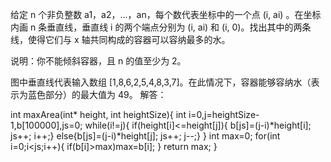给定 n 个非负整数 a1，a2，...，an，每个数代表坐标中的一个点 (i, ai) 。在坐标内画 n 条垂直线，垂直线 i 的两个端点分别为 (i, ai) 和 (i, 0)。找出其中的两条线，使得它们与 x 轴共同构成的容器可以容纳最多的水。

说明：你不能倾斜容器，且 n 的值至少为 2。

图中垂直线代表输入数组 [1,8,6,2,5,4,8,3,7]。在此情况下，容器能够容纳水（表示为蓝色部分）的最大值为 49。
解答：

int maxArea(int* height, int heightSize){
    int i=0,j=heightSize-1,b[100000],js=0;
    while(i!=j){
        if(height[i]<=height[j]){
            b[js]=(j-i)*height[i];
            js++;
            i++;}
        else{b[js]=(j-i)*height[j];
             js++;
             j--;}
    }
    int max=0;
    for(int i=0;i<js;i++){
        if(b[i]>max)max=b[i];
    }
    return max;
}
